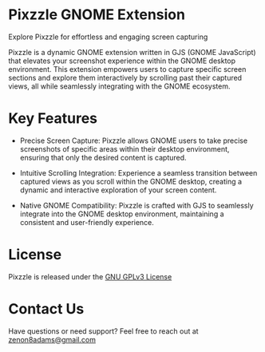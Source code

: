# Pixzzle GNOME Extension
Explore Pixzzle for effortless and engaging screen capturing

Pixzzle is a dynamic GNOME extension written in GJS (GNOME JavaScript) that elevates your screenshot experience within the GNOME desktop environment. This extension empowers users to capture specific screen sections and explore them interactively by scrolling past their captured views, all while seamlessly integrating with the GNOME ecosystem.
# Key Features

* Precise Screen Capture: Pixzzle allows GNOME users to take precise screenshots of specific areas within their desktop environment, ensuring that only the desired content is captured.

* Intuitive Scrolling Integration: Experience a seamless transition between captured views as you scroll within the GNOME desktop, creating a dynamic and interactive exploration of your screen content.

* Native GNOME Compatibility: Pixzzle is crafted with GJS to seamlessly integrate into the GNOME desktop environment, maintaining a consistent and user-friendly experience.

# License

Pixzzle is released under the [GNU GPLv3 License](https://github.com/zenon8adams/pixzzle/blob/master/LICENSE)

# Contact Us
Have questions or need support? Feel free to reach out at zenon8adams@gmail.com
